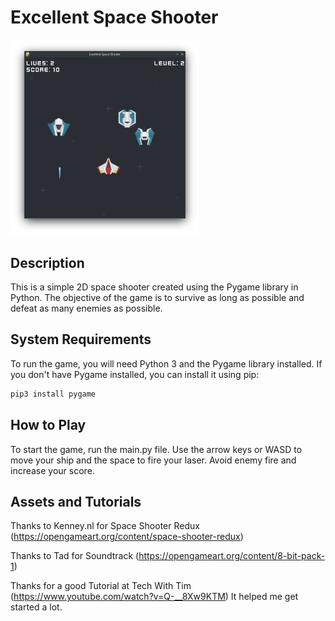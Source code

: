 # Excellent Space Shooter

<img src="img/game.png" alt="A Screenshot of the Excellent Space Shooter. You can see comic-like 2D spaceships shooting lasers. At the top are levels, lives and a score." style="width:60%;">

## Description

This is a simple 2D space shooter created using the Pygame library in Python.
The objective of the game is to survive as long as possible and defeat as many enemies as possible.

## System Requirements

To run the game, you will need Python 3 and the Pygame library installed.
If you don't have Pygame installed, you can install it using pip:
```bash
pip3 install pygame
```

## How to Play

To start the game, run the main.py file.
Use the arrow keys or WASD to move your ship and the space to fire your laser.
Avoid enemy fire and increase your score.

## Assets and Tutorials

Thanks to Kenney.nl for Space Shooter Redux
(https://opengameart.org/content/space-shooter-redux)

Thanks to Tad for Soundtrack (https://opengameart.org/content/8-bit-pack-1)

Thanks for a good Tutorial at Tech With Tim (https://www.youtube.com/watch?v=Q-__8Xw9KTM)
It helped me get started a lot.